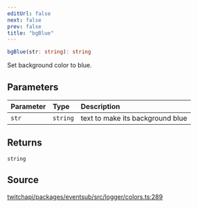 ```yaml
---
editUrl: false
next: false
prev: false
title: "bgBlue"
---
```


```ts
bgBlue(str: string): string
```

Set background color to blue.

## Parameters

| Parameter | Type | Description |
| :------ | :------ | :------ |
| `str` | `string` | text to make its background blue |

## Returns

`string`

## Source

[twitchapi/packages/eventsub/src/logger/colors.ts:289](https://github.com/pablornc/twitchapi//blob/f8a75ccd701e54db4c91e2b0128974da23f25d14/packages/eventsub/src/logger/colors.ts#L289)
